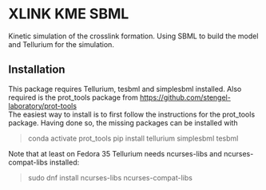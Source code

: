 # XLINK KME SBML
Kinetic simulation of the crosslink formation. Using SBML to build the model and Tellurium for the simulation.

## Installation
This package requires Tellurium, tesbml and simplesbml installed. Also required is the prot_tools package from https://github.com/stengel-laboratory/prot-tools  
The easiest way to install is to first follow the instructions for the prot_tools package. 
Having done so, the missing packages can be installed with
> conda activate prot_tools
> pip install tellurium simplesbml tesbml

Note that at least on Fedora 35 Tellurium needs ncurses-libs and ncurses-compat-libs installed:
> sudo dnf install ncurses-libs ncurses-compat-libs




